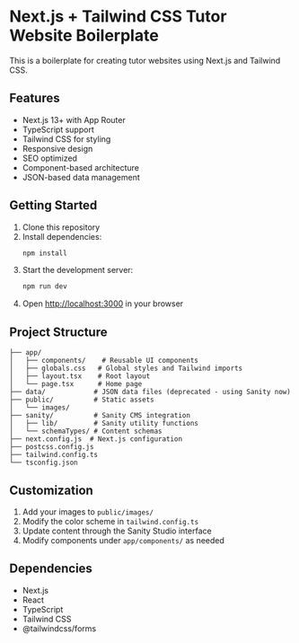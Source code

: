 # Next.js + Tailwind CSS Tutor Website Boilerplate

This is a boilerplate for creating tutor websites using Next.js and Tailwind CSS.

## Features

- Next.js 13+ with App Router
- TypeScript support
- Tailwind CSS for styling
- Responsive design
- SEO optimized
- Component-based architecture
- JSON-based data management

## Getting Started

1. Clone this repository
2. Install dependencies:
   ```bash
   npm install
   ```
3. Start the development server:
   ```bash
   npm run dev
   ```
4. Open [http://localhost:3000](http://localhost:3000) in your browser

## Project Structure

```
├── app/
│   ├── components/    # Reusable UI components
│   ├── globals.css   # Global styles and Tailwind imports
│   ├── layout.tsx    # Root layout
│   └── page.tsx      # Home page
├── data/            # JSON data files (deprecated - using Sanity now)
├── public/          # Static assets
│   └── images/
├── sanity/          # Sanity CMS integration
│   ├── lib/         # Sanity utility functions
│   └── schemaTypes/ # Content schemas
├── next.config.js  # Next.js configuration
├── postcss.config.js
├── tailwind.config.ts
└── tsconfig.json
```

## Customization

1. Add your images to `public/images/`
2. Modify the color scheme in `tailwind.config.ts`
3. Update content through the Sanity Studio interface
4. Modify components under `app/components/` as needed

## Dependencies

- Next.js
- React
- TypeScript
- Tailwind CSS
- @tailwindcss/forms 